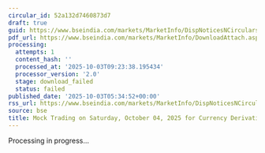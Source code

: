 ```yaml
---
circular_id: 52a132d7460873d7
draft: true
guid: https://www.bseindia.com/markets/MarketInfo/DispNoticesNCirculars.aspx?Noticeid={8EF1DC96-C6D3-4248-BB3D-B32E3A26C887}&noticeno=20251003-4&dt=10/03/2025&icount=4&totcount=14&flag=0
pdf_url: https://www.bseindia.com/markets/MarketInfo/DownloadAttach.aspx?id=20251003-4&attachedId=
processing:
  attempts: 1
  content_hash: ''
  processed_at: '2025-10-03T09:23:38.195434'
  processor_version: '2.0'
  stage: download_failed
  status: failed
published_date: '2025-10-03T05:34:52+00:00'
rss_url: https://www.bseindia.com/markets/MarketInfo/DispNoticesNCirculars.aspx?Noticeid={8EF1DC96-C6D3-4248-BB3D-B32E3A26C887}&noticeno=20251003-4&dt=10/03/2025&icount=4&totcount=14&flag=0
source: bse
title: Mock Trading on Saturday, October 04, 2025 for Currency Derivatives segment
---
```


Processing in progress...